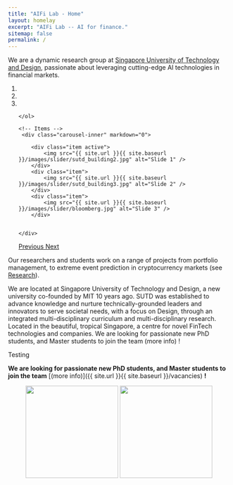 ```yaml
---
title: "AIFi Lab - Home"
layout: homelay
excerpt: "AIFi Lab -- AI for finance."
sitemap: false
permalink: /
---
```


We are a dynamic research group at [Singapore University of Technology and Design](http://sutd.edu.sg), passionate about leveraging cutting-edge AI technologies in financial markets. 


<div markdown="0" id="carousel" class="carousel slide" data-ride="carousel" data-interval="5000" data-pause="hover" >
    <!-- Menu -->
    <ol class="carousel-indicators">
        <li data-target="#carousel" data-slide-to="0" class="active"></li>
        <li data-target="#carousel" data-slide-to="1"></li>
        <li data-target="#carousel" data-slide-to="2"></li>
  
    </ol>

    <!-- Items -->
     <div class="carousel-inner" markdown="0">

        <div class="item active">
            <img src="{{ site.url }}{{ site.baseurl }}/images/slider/sutd_building2.jpg" alt="Slide 1" />
        </div>
        <div class="item">
            <img src="{{ site.url }}{{ site.baseurl }}/images/slider/sutd_building3.jpg" alt="Slide 2" />
        </div>
        <div class="item">
            <img src="{{ site.url }}{{ site.baseurl }}/images/slider/bloomberg.jpg" alt="Slide 3" />
        </div>
 

    </div>
  <a class="left carousel-control" href="#carousel" role="button" data-slide="prev">
    <span class="glyphicon glyphicon-chevron-left" aria-hidden="true"></span>
    <span class="sr-only">Previous</span>
  </a>
  <a class="right carousel-control" href="#carousel" role="button" data-slide="next">
    <span class="glyphicon glyphicon-chevron-right" aria-hidden="true"></span>
    <span class="sr-only">Next</span>
  </a>
</div> 




Our researchers and students work on a range of projects from portfolio management, to extreme event prediction in cryptocurrency markets (see [Research](research)).

We are located at Singapore University of Technology and Design, a new university co-founded by MIT 10 years ago.
SUTD was established to advance knowledge and nurture technically-grounded leaders and innovators to serve societal needs, with a focus on Design, through an integrated multi-disciplinary curriculum and multi-disciplinary research. Located in the beautiful, tropical Singapore, a centre for novel FinTech technologies and companies. We are looking for passionate new PhD students, and Master students to join the team (more info) !

Testing

 **We are  looking for passionate new PhD students, and Master students to join the team** [(more info)]({{ site.url }}{{ site.baseurl }}/vacancies) **!**


<!-- We are grateful for funding from Leiden University, [NWO](www.nwo.nl) ([Vidi talent scheme](http://www.nwo.nl/en/research-and-results/programmes/Talent+Scheme) and the [Frontiers in Nanoscience program](https://www.universiteitleiden.nl/en/research/research-projects/science/frontiers-of-nanoscience-nanofront)), and from an [ERC starting grant](https://erc.europa.eu/funding/starting-grants). -->

<figure class="fourth">
  <img src="{{ site.url }}{{ site.baseurl }}/images/sutd_logo/sutd_logo.png" style="width: 210px">
  <img src="{{ site.url }}{{ site.baseurl }}/images/sutd_logo/sutd_aifi.png" style="width: 210px">
</figure>

